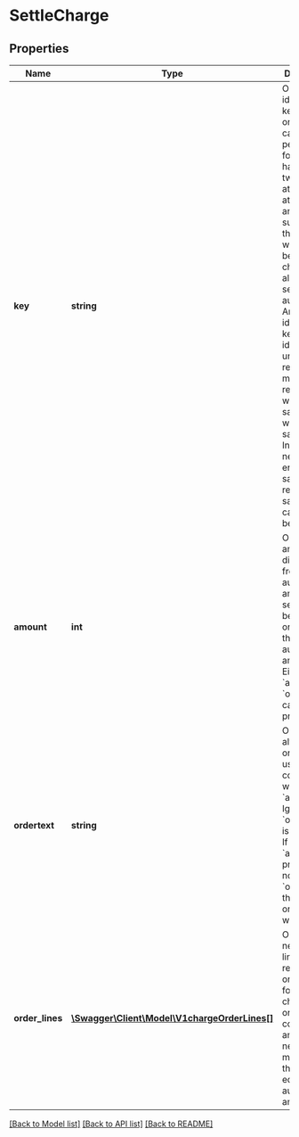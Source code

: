 # SettleCharge

## Properties
Name | Type | Description | Notes
------------ | ------------- | ------------- | -------------
**key** | **string** | Optional idempotency key. Only one settle can be performed for the same handle. If two settle attempts are attempted and the first succeeds the second will fail because charge is already settled or authorized. An idempotency key identifies uniquely the request and multiple requests with the same key will yield the same result. In case of networking errors the same request with same key can safely be retried. | [optional] 
**amount** | **int** | Optional amount different from authorized amount to settle. Must be less than or equal to the authorized amount. Either &#x60;amount&#x60; or &#x60;order_lines&#x60; can be provided. | [optional] 
**ordertext** | **string** | Optional alternative order text to use in conjunction with &#x60;amount&#x60;. Ignored if &#x60;order_lines&#x60; is provided. If new &#x60;amount&#x60; is provided but no new &#x60;ordertext&#x60; the original order text will be used. | [optional] 
**order_lines** | [**\Swagger\Client\Model\V1chargeOrderLines[]**](V1chargeOrderLines.md) | Optional new order lines to replace old order lines for the charge. The order lines controls the amount. The new amount must be less than or equal to the authorized amount. | [optional] 

[[Back to Model list]](../README.md#documentation-for-models) [[Back to API list]](../README.md#documentation-for-api-endpoints) [[Back to README]](../README.md)


